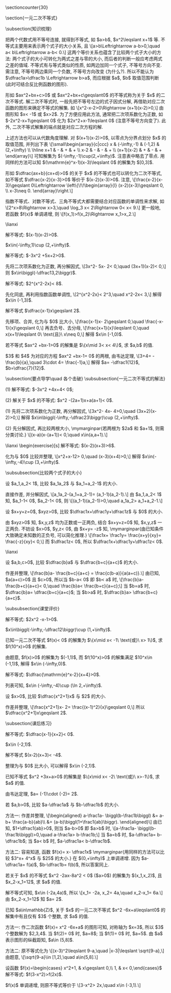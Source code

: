 \sectioncounter{30}
</p>

<p>
\section{一元二次不等式}
</p>

<p>
\subsection{知识梳理}
</p>

<p>
把两个代数式用不等号连接, 就得到不等式, 如 $a>b$, $x^2\leqslant x+1$ 等. 不等式主要用来表示两个式子的大小关系, 且
\[a>b\Leftrightarrow a-b>0,\quad a< b\Leftrightarrow a-b< 0.\]
这两个等价关系也蕴含了比较两个式子大小的方法: 两个式子的大小可转化为两式之差与零的大小, 而后者的判断一般应考虑两式之差的值域. 不等式有与等式类似的性质, 如两边加同一个式子, 不等号方向不变. 需注意, 不等号两边乘同一个负数, 不等号方向改变 (为什么?). 所以不能认为 $\dfrac1a>\dfrac1b \Leftrightarrow b>a$, 而应根据 $a$, $b$ 取值范围判断 (此时可结合反比例函数的图形).
</p>

<p>
形如 $ax^2+bx+c>0$ 或 $ax^2+bx+c\geqslant0$ 的不等式称为关于 $x$ 的二次不等式. 解二次不等式时, 一般先把不等号左边的式子因式分解, 再借助对应二次函数的图形来确定不等式的解集. 如 
\[x^2-x-2>0\Rightarrow (x+1)(x-2)>0,\]
由图形知 $x< -1$ 或 $x>2$. 为了方便应用此方法, 通常把二次项系数化为正数, 如 $-2x^2-x+1\geqslant 0$ 化为 $2x^2+x-1\leqslant 0$ (注意不等号方向变了). 此外, 二次不等式解集的端点就是对应二次方程的解.
</p>

<p>
上述方法也可以从代数角度理解. 对 $(x+1)(x-2)>0$, 以零点为分界点划分 $x$ 的取值范围, 并列出下表
\[\small\begin{array}{c|ccc}
    x & (-\infty,-1) & (-1,2) & (2,+\infty) \\
    \hline
    x+1 & - & + & + \\
    x-2 & - & - & + \\
    (x+1)(x-2) & + & - & +
\end{array}\]
可知解集为 $(-\infty,-1)\cup(2,+\infty)$. 注意表中略去了零点. 用同样的方法可以知 $(\mathrm{e}^x-1)(x-3)\leqslant 0$ 的解集为 $[0,3]$.
</p>

<p>
形如 $\dfrac{ax+b}{cx+d}>0$ 的关于 $x$ 的不等式也可以转化为二次不等式, 如不等式 $\dfrac{x-2}{x-3}>0$ 等价于 $(x-2)(x-3)>0$. 注意,
\[\frac{x-2}{x-3}\geqslant 0\Leftrightarrow \left\{\!\!\begin{array}{l}
    (x-2)(x-3)\geqslant 0,  \\
    x-3\neq 0.
\end{array}\right.\]
</p>

<p>
指数不等式、对数不等式、三角不等式大都需要结合对应函数的单调性来求解, 如
\[2^x>8\Rightarrow x>3,\quad
    \log_3 x< 2\Rightarrow 0< x< 9.\]
更一般地, 若函数 $f(x)$ 单调递增, 则
\[f(x_1)>f(x_2)\Rightarrow x_1>x_2.\]
</p>

<p>
\lianxi
</p>

<p>
<myexercise>
    <p>    解不等式: $(x-1)(x-2)>0$.
</p>
</myexercise>
<mysolution>
    <p>
    $x\in(-\infty,1)\cup (2,+\infty)$.
</p>
</mysolution>
</p>

<p>
<myexercise>
    <p>    解不等式: $-3x^2 +5x+2>0$.
</p>
</myexercise>
<mysolution>
    <p>
    先将二次项系数化为正数, 再分解因式,
    \[3x^2- 5x- 2< 0,\quad (3x+1)(x-2)< 0,\]
    则 $x\in\biggl(-\dfrac13,2\biggr)$.
</p>
</mysolution>
</p>

<p>
<myexercise>
    <p>    解不等式: $2^{x^2-2x}< 8$.
</p>
</myexercise>
<mysolution>
    <p>
    先化同底, 再利用指数函数单调性,
    \[2^{x^2-2x}< 2^3,\quad x^2-2x< 3,\]
    解得 $x\in (-1,3)$.
</p>
</mysolution>
</p>

<p>
<myexercise>
    <p>    解不等式 $\dfrac{x-1}x\geqslant 2$.
</p>
</myexercise>
<mysolution>
    <p>
    先移项、合并, 化为与 $0$ 比大小,
    \[\frac{x-1}x- 2\geqslant 0,\quad 
    \frac{-x-1}{x}\geqslant 0,\]
    再去负号、去分母,
    \[\frac{x+1}{x}\leqslant 0,\quad
    x(x+1)\leqslant 0\ \text{且}\ x\neq 0,\]
    解得 $x\in [-1,0)$.
</p>
</mysolution>
</p>

<p>
<myexercise>
    <p>    若不等式 $ax^2 +bx-1>0$ 的解集是 $\{x\mid 3< x< 4\}$, 求 $a,b$ 的值.
</p>
</myexercise>
<mysolution>
    <p>
    $3$ 和 $4$ 为对应的方程 $ax^2 +bx-1= 0$ 的两根, 由韦达定理,
    \[3+4= -\frac{b}{a},\quad 3\cdot 4= \frac{-1}a,\]
    解得 $a= -\dfrac1{12}$, $b=\dfrac{7}{12}$.
</p>
</mysolution>
</p>

<p>
\subsection{要点导学\quad 各个击破}
\subsubsection{一元二次不等式的解法}
<span id="example-"></span>
<myexample>
    <p>
    (1) 解不等式: $-3x^2 +4x+4< 0$;
</p>

<p>
    (2) 解关于 $x$ 的不等式: $x^2 -(2a+1)x+a(a+1)< 0$.
</p>
</myexample>
<mysolution>
    <p>
    (1) 先将二次项系数化为正数, 再分解因式,
    \[3x^2- 4x- 4>0,\quad (3x+2)(x-2)>0,\]
    解得 $x\in\biggl(-\infty,-\dfrac23\biggr)\cup (2,+\infty)$.
</p>

<p>
    (2) 先分解因式, 再比较两根大小,
    \mymarginpar{若两根为 $2a$ 和 $a+1$, 则需分类讨论.}
    \[(x-a)(x-(a+1))< 0,\quad x\in(a,a+1).\]
</p>
</mysolution>
</p>

<p>
\lianxi
\begin{exercise}[s]
    解不等式: $(x-2)(x+3)>6$.
</p>
</myexercise>
<mysolution>
    <p>
    化为与 $0$ 比较并整理,
    \[x^2+x-12> 0,\quad (x-3)(x+4)>0,\]
    解得 $x\in(-\infty,-4)\cup (3,+\infty)$.
</p>
</mysolution>
</p>

<p>
\subsubsection{比较两个式子的大小}
<span id="example-"></span>
<myexample>
    <p>
    设 $a_1,a_2< 1$, 比较 $a_1a_2$ 与 $a_1+a_2-1$ 的大小.
</p>
</myexample>
<mysolution>
    <p>
    直接作差, 并分解因式,
    \[a_1a_2-(a_1+a_2-1)= (a_1-1)(a_2-1).\]
    由 $a_1,a_2< 1$ 知, $a_1-1< 0$, $a_2-1< 0$, 则
    \[(a_1-1)(a_2-1)>0,\quad a_1a_2> a_1+a_2-1.\]
</p>
</mysolution>
</p>

<p>
<span id="example-"></span>
<myexample>
    <p>
    设 $x+y+z=0$, $xyz>0$, 比较 $\dfrac1x+\dfrac1y+\dfrac1z$ 与 $0$ 的大小.
</p>
</myexample>
<mysolution>
    <p>
    由 $xyz>0$ 知, $x,y,z$ 均为正数或一正两负, 结合 $x+y+z=0$ 知, $x,y,z$ 一正两负. 不妨设 $x>0$, $y,z< 0$, 由 $x+y= -z$ 知, 
    \mymarginpar{由已知条件大致确定未知数的正负号, 可以简化推理.}
    \[\frac1x+ \frac1y= \frac{x+y}{xy}= \frac{-z}{xy}< 0,\]
    而 $\dfrac1z< 0$, 所以 $\dfrac1x+\dfrac1y+\dfrac1z< 0$.
</p>
</mysolution>
</p>

<p>
\lianxi
</p>

<p>
<myexercise>
    <p>    设 $a,b,c>0$, 比较 $\dfrac{b}a$ 与 $\dfrac{b+c}{a+c}$ 的大小.
</p>
</myexercise>
<mysolution>
    <p>
    作差并整理, 
    \[\frac{b}a- \frac{b+c}{a+c}
    = \frac{c(b-a)}{a(a+c)}.\]
    由已知, $a(a+c)>0$ 且 $c>0$, 所以当 $b-a< 0$ 即 $b< a$ 时, 
    \[\frac{b}a- \frac{b+c}{a+c}< 0,\quad
    \frac{b}a< \frac{b+c}{a+c};\]
    当 $b=a$ 时, $\dfrac{b}a= \dfrac{b+c}{a+c}$; 当 $b>a$ 时, $\dfrac{b}a> \dfrac{b+c}{a+c}$.
</p>
</mysolution>
</p>

<p>
\subsubsection{课堂评价}
<myexercise>
    <p>    解不等式: $2x^2 -x-1>0$.
</p>
</myexercise>
<mysolution>
    <p>
    $x\in\biggl(-\infty,-\dfrac12\biggr)\cup (1,+\infty)$.
</p>
</mysolution>
</p>

<p>
<myexercise>
    <p>    已知一元二次不等式 $f(x)< 0$ 的解集为 $\{x\mid x< -1\ \text{或}\ x> 1\}$, 求 $f(10^x)>0$ 的解集.
</p>
</myexercise>
<mysolution>
    <p>
    由题意, $f(x)>0$ 的解集为 $(-1,1)$, 而 $f(10^x)>0$ 的解集满足 $10^x\in (-1,1)$, 解得 $x\in (-\infty,0)$.
</p>
</mysolution>
</p>

<p>
<myexercise>
    <p>    解不等式: $\dfrac{\mathrm{e}^x-2}{x+4}>0$.
</p>
</myexercise>
<mysolution>
    <p>
    列表可知, $x\in (-\infty,-4)\cup (\ln 2,+\infty)$.
</p>
</mysolution>
</p>

<p>
<myexercise>
    <p>    设 $x>0$, 比较 $\dfrac{x^2+1}x$ 与 $2$ 的大小.
</p>
</myexercise>
<mysolution>
    <p>
    作差并整理,
    \[\frac{x^2+1}x- 2= \frac{(x-1)^2}{x}\geqslant 0,\]
    所以 $\dfrac{x^2+1}x\geqslant 2$.
</p>
</mysolution>
</p>

<p>
\subsection{课后练习}
<myexercise>
    <p>    解不等式: $\dfrac{x-1}{x+2}< 0$.
</p>
</myexercise>
<mysolution>
    <p>
    $x\in (-2,1)$.
</p>
</mysolution>
</p>

<p>
<myexercise>
    <p>    解不等式 $(x-2)(x+3)< -4$.
</p>
</myexercise>
<mysolution>
    <p>
    整理为与 $0$ 比大小, 可以解得 $x\in (-2,1)$.
</p>
</mysolution>
</p>

<p>
<myexercise>
    <p>    已知不等式 $x^2 +3x+a>0$ 的解集是 $\{x\mid x< -2\ \text{或}\ x>-1\}$, 求 $a$ 的值.
</p>
</myexercise>
<mysolution>
    <p>
    由韦达定理, $a= (-1)\cdot (-2)= 2$.
</p>
</mysolution>
</p>

<p>
<myexercise>
    <p>    若 $a,b>0$, 比较 $a-\dfrac1a$ 与 $b-\dfrac1b$ 的大小.
</p>
</myexercise>
<mysolution>
    <p>
    方法一: 作差并整理,
    \[\begin{aligned}
        a-\frac1a- \biggl(b-\frac1b\biggl)
        &= a-b+ \frac{a-b}{ab}\\
        &= (a-b)\biggl(1+\frac1{ab}\biggr).
    \end{aligned}\]
    由已知, $1+\dfrac1{ab}>0$, 则当 $a-b>0$ 即 $a>b$ 时,
    \[a-\frac1a- \biggl(b-\frac1b\biggl)>0,\quad
    a-\frac1a> b-\frac1b;\]
    当 $a=b$ 时, $a-\dfrac1a= b-\dfrac1b$; 当 $a< b$ 时, $a-\dfrac1a< b-\dfrac1b$.
</p>

<p>
    方法二: 容易知道, 函数 $f(x)= x- \dfrac1x$
    \mymarginpar{用同样的方法可以比较 $3^x+ 4^x$ 与 $25$ 的大小.}
    在 $(0,+\infty)$ 上单调递增. 因为 $a-\dfrac1a= f(a)$, $b-\dfrac1b= f(b)$, 所以答案同上. 
</p>
</mysolution>
</p>

<p>
<myexercise>
    <p>    若关于 $x$ 的不等式 $x^2 -2ax-8a^2 < 0$ ($a>0$) 的解集为 $(x_1,x_2)$, 且 $x_2-x_1=12$, 求 $a$ 的值.
</p>
</myexercise>
<mysolution>
    <p>
    解不等式可知, $x\in (-2a,4a)$, 所以
    \[x_1= -2a, x_2= 4a,\quad x_2-x_1= 6a.\]
    由 $x_2-x_1=12$ 知 $a= 2$.
</p>
</mysolution>
</p>

<p>
<myexercise>
    <p>    已知 $a\in\mathbb{Z}$, 关于 $x$ 的一元二次不等式 $x^2 -6x+a\leqslant0$  的解集中有且仅有 $3$ 个整数, 求 $a$ 的值.
</p>
</myexercise>
<mysolution>
    <p>
    方法一: 作二次函数 $f(x)= x^2 -6x+a$ 的图形可知, 对称轴为 $x=3$, 所以 $3$ 个整数解为 $2,3,4$. 当 $f(2)= 0$ 时, $a=8$; 当 $f(1)= 0$ 时, $a=5$. 由 $a$ 表示图形的纵截距知, $a\in (5,8]$.
</p>

<p>
    方法二: 原不等式化为
    \[(x-3)^2\leqslant 9-a,\quad |x-3|\leqslant \sqrt{9-a},\]
    由题意, 
    \[\sqrt{9-a}\in [1,2),\quad a\in(5,8].\]
</p>
</mysolution>
</p>

<p>
<myexercise>
    <p>    设函数 $f(x)=\begin{cases}
      x^2+1, & x\geqslant 0,\\
      1, & x< 0,\end{cases}$
    解不等式: $f(3-x^2)>f(2x)$.
</p>
</myexercise>
<mysolution>
    <p>
    $f(x)$ 单调递增, 则原不等式等价于
    \[3-x^2> 2x,\quad x\in (-3,1).\]
</p>
</mysolution>